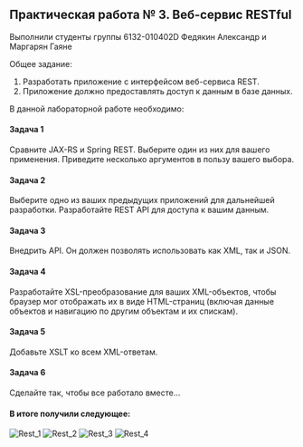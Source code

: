 ## Практическая работа № 3. Веб-сервис RESTful

Выполнили студенты группы 6132-010402D Федякин Александр и Маргарян Гаяне

Общее задание:
1. Разработать приложение с интерфейсом веб-сервиса REST.
2. Приложение должно предоставлять доступ к данным в базе данных.

В данной лабораторной работе необходимо:
#### Задача 1
Сравните JAX-RS и Spring REST. Выберите один из них для вашего применения. Приведите несколько аргументов в пользу вашего выбора.
#### Задача 2
Выберите одно из ваших предыдущих приложений для дальнейшей разработки.
Разработайте REST API для доступа к вашим данным.
#### Задача 3
Внедрить API.
Он должен позволять использовать как XML, так и JSON.
#### Задача 4
Разработайте XSL-преобразование для ваших XML-объектов, чтобы браузер мог отображать их в виде HTML-страниц (включая данные объектов и навигацию по другим объектам и их спискам).
#### Задача 5
Добавьте XSLT ко всем XML-ответам.
#### Задача 6
Сделайте так, чтобы все работало вместе…

#### В итоге получили следующее:

![Rest_1](https://github.com/user-attachments/assets/5c0e1561-9872-44a8-9419-0c535cfd847d)
![Rest_2](https://github.com/user-attachments/assets/9c008a7a-0653-438b-aa53-5dfac8b12595)
![Rest_3](https://github.com/user-attachments/assets/e23b792f-ae87-4d4e-abe9-3ad55d6e888e)
![Rest_4](https://github.com/user-attachments/assets/9829bb37-1e5f-4b29-bef5-314d71d33e25)

